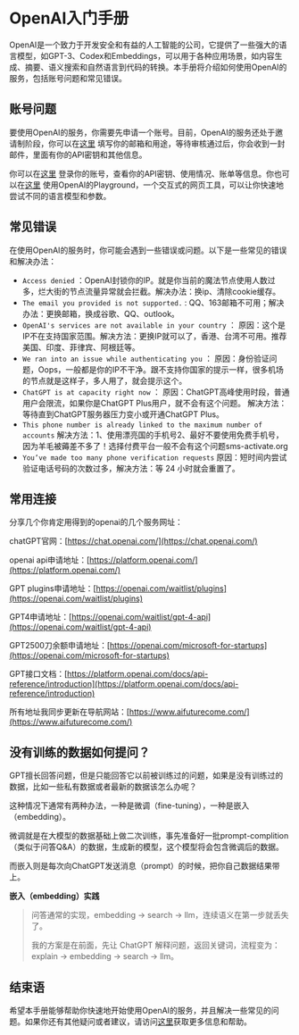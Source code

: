 # OpenAI入门手册

OpenAI是一个致力于开发安全和有益的人工智能的公司，它提供了一些强大的语言模型，如GPT-3、Codex和Embeddings，可以用于各种应用场景，如内容生成、摘要、语义搜索和自然语言到代码的转换。本手册将介绍如何使用OpenAI的服务，包括账号问题和常见错误。

## 账号问题

要使用OpenAI的服务，你需要先申请一个账号。目前，OpenAI的服务还处于邀请制阶段，你可以在[这里](https://share.openai.com/) 填写你的邮箱和用途，等待审核通过后，你会收到一封邮件，里面有你的API密钥和其他信息。

你可以在[这里](https://beta.openai.com/) 登录你的账号，查看你的API密钥、使用情况、账单等信息。你也可以在[这里](https://playground.openai.com/) 使用OpenAI的Playground，一个交互式的网页工具，可以让你快速地尝试不同的语言模型和参数。

## 常见错误

在使用OpenAI的服务时，你可能会遇到一些错误或问题。以下是一些常见的错误和解决办法：

- `Access denied` ：OpenAI封锁你的IP。就是你当前的魔法节点使用人数过多，烂大街的节点流量异常就会拦截。解决办法：换ip、清除cookie缓存。
- `The email you provided is not supported.` : QQ、163邮箱不可用；解决办法：更换邮箱，换成谷歌、QQ、outlook。
- `OpenAI's services are not available in your country` ： 原因：这个是IP不在支持国家范围。解决方法：更换IP就可以了，香港、台湾不可用。推荐美国、印度、菲律宾、阿根廷等。
- `We ran into an issue while authenticating you` ： 原因：身份验证问题，Oops，一般都是你的IP不干净。跟不支持你国家的提示一样，很多机场的节点就是这样子，多人用了，就会提示这个。
- `ChatGPT is at capacity right now` ： 原因：ChatGPT高峰使用时段，普通用户会限流，如果你是ChatGPT Plus用户，就不会有这个问题。 解决方法：等待直到ChatGPT服务器压力变小或开通ChatGPT Plus。
- `This phone number is already linked to the maximum number of accounts` 解决方法：1、使用漂亮国的手机号2、最好不要使用免费手机号，因为羊毛被薅差不多了！选择付费平台一般不会有这个问题sms-activate.org
- `You’ve made too many phone verification requests` 原因：短时间内尝试验证电话号码的次数过多，解决方法：等 24 小时就会重置了。
                                               


## 常用连接
分享几个你肯定用得到的openai的几个服务网址：

chatGPT官网：[https://chat.openai.com/](https://chat.openai.com/)

openai api申请地址：[https://platform.openai.com/](https://platform.openai.com/)

GPT plugins申请地址：[https://openai.com/waitlist/plugins](https://openai.com/waitlist/plugins)

GPT4申请地址：[https://openai.com/waitlist/gpt-4-api](https://openai.com/waitlist/gpt-4-api)

GPT2500刀余额申请地址：[https://openai.com/microsoft-for-startups](https://openai.com/microsoft-for-startups)

GPT接口文档：[https://platform.openai.com/docs/api-reference/introduction](https://platform.openai.com/docs/api-reference/introduction)

所有地址我同步更新在导航网站：[https://www.aifuturecome.com/](https://www.aifuturecome.com/)

## 没有训练的数据如何提问？

GPT擅长回答问题，但是只能回答它以前被训练过的问题，如果是没有训练过的数据，比如一些私有数据或者最新的数据该怎么办呢？

这种情况下通常有两种办法，一种是微调（fine-tuning），一种是嵌入（embedding）。

微调就是在大模型的数据基础上做二次训练，事先准备好一批prompt-complition（类似于问答Q&A）的数据，生成新的模型，这个模型将会包含微调后的数据。

而嵌入则是每次向ChatGPT发送消息（prompt）的时候，把你自己数据结果带上。

**嵌入（embedding）实践**

> 问答通常的实现，embedding -> search -> llm，连续语义在第一步就丢失了。
>
> 我的方案是在前面，先让 ChatGPT 解释问题，返回关键词，流程变为：explain -> embedding -> search -> llm。

## 结束语

希望本手册能够帮助你快速地开始使用OpenAI的服务，并且解决一些常见的问题。如果你还有其他疑问或者建议，请访问[这里](https://support.openai.com/)获取更多信息和帮助。

